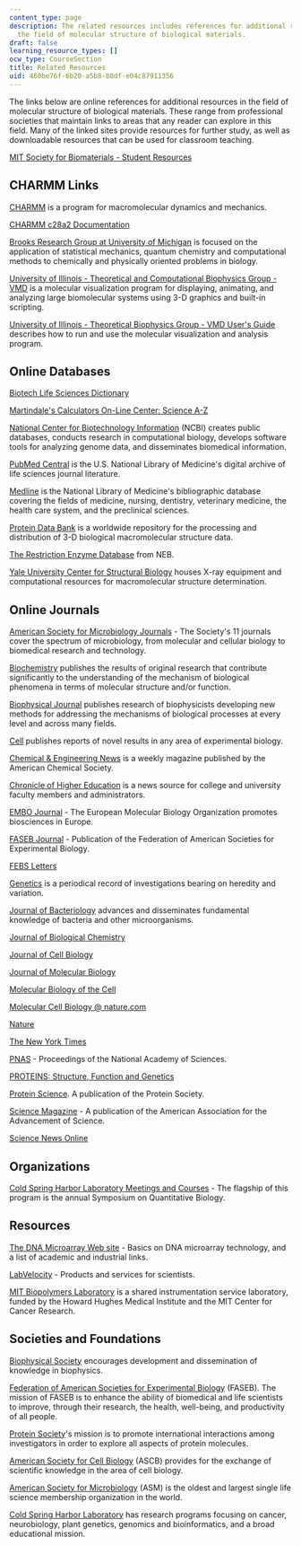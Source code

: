 ```yaml
---
content_type: page
description: The related resources includes references for additional resources in
  the field of molecular structure of biological materials.
draft: false
learning_resource_types: []
ocw_type: CourseSection
title: Related Resources
uid: 460be76f-6b20-a5b8-80df-e04c87911356
---
```

The links below are online references for additional resources in the field of molecular structure of biological materials. These range from professional societies that maintain links to areas that any reader can explore in this field. Many of the linked sites provide resources for further study, as well as downloadable resources that can be used for classroom teaching.

[MIT Society for Biomaterials - Student Resources](http://web.mit.edu/sbm/www/students.htm)

## CHARMM Links

[CHARMM](https://academiccharmm.org/) is a program for macromolecular dynamics and mechanics.

[CHARMM c28a2 Documentation](http://web.archive.org/web/20080820003210/http://www.lobos.nih.gov/Charmm/c28a2/)

[Brooks Research Group at University of Michigan](https://brooks.chem.lsa.umich.edu/) is focused on the application of statistical mechanics, quantum chemistry and computational methods to chemically and physically oriented problems in biology.

[University of Illinois - Theoretical and Computational Biophysics Group - VMD](http://www.ks.uiuc.edu/Research/vmd/) is a molecular visualization program for displaying, animating, and analyzing large biomolecular systems using 3-D graphics and built-in scripting.

[University of Illinois - Theoretical Biophysics Group - VMD User's Guide](http://www.ks.uiuc.edu/Research/vmd/current/ug/ug.html) describes how to run and use the molecular visualization and analysis program.

## Online Databases

[Biotech Life Sciences Dictionary](http://life.nthu.edu.tw/~g864204/dict-search.html)

[Martindale's Calculators On-Line Center: Science A-Z](http://www.martindalecenter.com/Calculators.html)

[National Center for Biotechnology Information](http://www.ncbi.nlm.nih.gov/) (NCBI) creates public databases, conducts research in computational biology, develops software tools for analyzing genome data, and disseminates biomedical information.

[PubMed Central](http://www.pubmedcentral.nih.gov/) is the U.S. National Library of Medicine's digital archive of life sciences journal literature.

[Medline](http://www.nlm.nih.gov/databases/databases_medline.html) is the National Library of Medicine's bibliographic database covering the fields of medicine, nursing, dentistry, veterinary medicine, the health care system, and the preclinical sciences.

[Protein Data Bank](https://www.wwpdb.org/) is a worldwide repository for the processing and distribution of 3-D biological macromolecular structure data.

[The Restriction Enzyme Database](http://rebase.neb.com/rebase/) from NEB.

[Yale University Center for Structural Biology](https://facilities.yale.edu/service-schedule/bass-center-molecular-and-structural-biology-bass) houses X-ray equipment and computational resources for macromolecular structure determination.

## Online Journals

[American Society for Microbiology Journals](http://journals.asm.org/) - The Society's 11 journals cover the spectrum of microbiology, from molecular and cellular biology to biomedical research and technology.

[Biochemistry](http://pubs.acs.org/journals/bichaw/index.html) publishes the results of original research that contribute significantly to the understanding of the mechanism of biological phenomena in terms of molecular structure and/or function.

[Biophysical Journal](http://www.biophysj.org/) publishes research of biophysicists developing new methods for addressing the mechanisms of biological processes at every level and across many fields.

[Cell](http://www.cell.com/) publishes reports of novel results in any area of experimental biology.

[Chemical & Engineering News](http://pubs.acs.org/cen/) is a weekly magazine published by the American Chemical Society.

[Chronicle of Higher Education](http://chronicle.com/) is a news source for college and university faculty members and administrators.

[EMBO Journal](https://www.embopress.org/journal/14602075) - The European Molecular Biology Organization promotes biosciences in Europe.

[FASEB Journal](http://www.fasebj.org/) - Publication of the Federation of American Societies for Experimental Biology.

[FEBS Letters](http://www.febsletters.org/)

[Genetics](http://www.genetics.org/) is a periodical record of investigations bearing on heredity and variation.

[Journal of Bacteriology](http://www.journals.asm.org/) advances and disseminates fundamental knowledge of bacteria and other microorganisms.

[Journal of Biological Chemistry](http://www.jbc.org/)

[Journal of Cell Biology](http://www.jcb.org/)

[Journal of Molecular Biology](http://www.elsevier.com/locate/issn/0022-2836)

[Molecular Biology of the Cell](http://www.molbiolcell.org/)

[Molecular Cell Biology @ nature.com](http://www.nature.com/molcellbio/index.html)

[Nature](http://www.nature.com/)

[The New York Times](http://www.nytimes.com/)

[PNAS](http://www.pnas.org/) - Proceedings of the National Academy of Sciences.

[PROTEINS: Structure, Function and Genetics](http://www.interscience.wiley.com/jpages/0887-3585/)

[Protein Science](http://www.proteinscience.org/). A publication of the Protein Society.

[Science Magazine](http://www.sciencemag.org/) - A publication of the American Association for the Advancement of Science.

[Science News Online](http://www.sciencenews.org/)

## Organizations

[Cold Spring Harbor Laboratory Meetings and Courses](https://meetings.cshl.edu/meetingshome.aspx) - The flagship of this program is the annual Symposium on Quantitative Biology.

## Resources

[The DNA Microarray Web site](http://en.wikipedia.org/wiki/DNA_microarray) - Basics on DNA microarray technology, and a list of academic and industrial links.

[LabVelocity](https://www.trustmypaper.com/labvelocity) - Products and services for scientists.

[MIT Biopolymers Laboratory](http://web.mit.edu/biopolymers/www/) is a shared instrumentation service laboratory, funded by the Howard Hughes Medical Institute and the MIT Center for Cancer Research.

## Societies and Foundations

[Biophysical Society](http://www.biophysics.org/) encourages development and dissemination of knowledge in biophysics.

[Federation of American Societies for Experimental Biology](http://www.faseb.org/) (FASEB). The mission of FASEB is to enhance the ability of biomedical and life scientists to improve, through their research, the health, well-being, and productivity of all people.

[Protein Society](http://www.proteinsociety.org/)'s mission is to promote international interactions among investigators in order to explore all aspects of protein molecules.

[American Society for Cell Biology](http://www.ascb.org/) (ASCB) provides for the exchange of scientific knowledge in the area of cell biology.

[American Society for Microbiology](http://www.asm.org/) (ASM) is the oldest and largest single life science membership organization in the world.

[Cold Spring Harbor Laboratory](https://www.cshl.edu/) has research programs focusing on cancer, neurobiology, plant genetics, genomics and bioinformatics, and a broad educational mission.